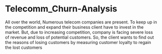 # Telecomm_Churn-Analysis
All over the world, Numerous telecom companies are present. To keep up in
the competition and expand their business client have to invest in the market.
But, due to increasing competition, company is facing severe loss of revenue
and loss of potential customers. So, the client wants to find out the reasons of
losing customers by measuring customer loyalty to regain the lost customers



